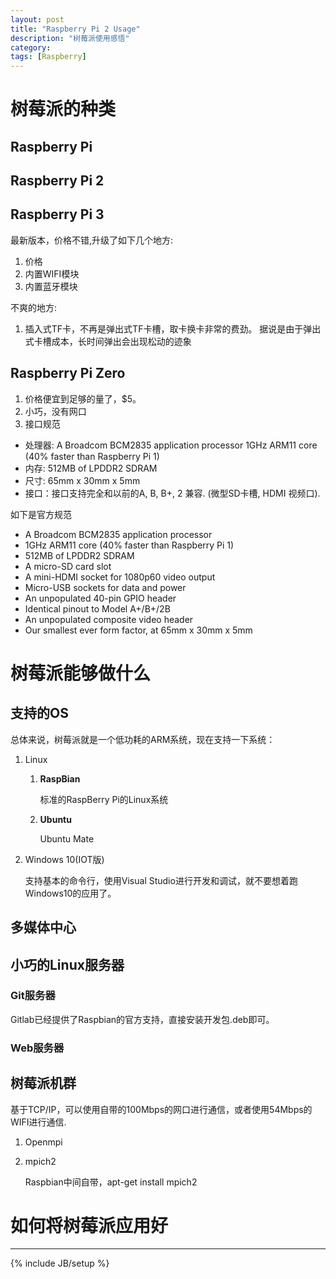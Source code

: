 ```yaml
---
layout: post
title: "Raspberry Pi 2 Usage"
description: "树莓派使用感悟"
category: 
tags: [Raspberry]
---
```

# 树莓派的种类

## Raspberry Pi

## Raspberry Pi 2

## Raspberry Pi 3

最新版本，价格不错,升级了如下几个地方:
1. 价格
1. 内置WIFI模块
1. 内置蓝牙模块

不爽的地方:
1. 插入式TF卡，不再是弹出式TF卡槽，取卡换卡非常的费劲。
据说是由于弹出式卡槽成本，长时间弹出会出现松动的迹象

## Raspberry Pi Zero
1. 价格便宜到足够的量了，$5。
1. 小巧，没有网口
1. 接口规范
* 处理器: A Broadcom BCM2835 application processor 1GHz ARM11 core (40% faster than Raspberry Pi 1)
* 内存: 512MB of LPDDR2 SDRAM
* 尺寸: 65mm x 30mm x 5mm
* 接口：接口支持完全和以前的A, B, B+, 2 兼容. (微型SD卡槽, HDMI 视频口).

如下是官方规范

* A Broadcom BCM2835 application processor
* 1GHz ARM11 core (40% faster than Raspberry Pi 1)
* 512MB of LPDDR2 SDRAM
* A micro-SD card slot
* A mini-HDMI socket for 1080p60 video output
* Micro-USB sockets for data and power
* An unpopulated 40-pin GPIO header
* Identical pinout to Model A+/B+/2B
* An unpopulated composite video header
* Our smallest ever form factor, at 65mm x 30mm x 5mm

# 树莓派能够做什么

## 支持的OS
总体来说，树莓派就是一个低功耗的ARM系统，现在支持一下系统：

1. Linux
	1. **RaspBian**

		标准的RaspBerry Pi的Linux系统

	1. **Ubuntu**

		Ubuntu Mate

1. Windows 10(IOT版)

	支持基本的命令行，使用Visual Studio进行开发和调试，就不要想着跑Windows10的应用了。


## 多媒体中心

## 小巧的Linux服务器

### Git服务器
Gitlab已经提供了Raspbian的官方支持，直接安装开发包.deb即可。

### Web服务器

## 树莓派机群

基于TCP/IP，可以使用自带的100Mbps的网口进行通信，或者使用54Mbps的WIFI进行通信.

1. Openmpi

1. mpich2

	Raspbian中间自带，apt-get install mpich2

# 如何将树莓派应用好

---
{% include JB/setup %}
